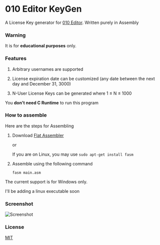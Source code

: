 # 010 Editor KeyGen

A License Key generator for [010 Editor](http://www.sweetscape.com/download/010editor/).
Written purely in Assembly

### Warning

It is for **educational purposes** only.

### Features

1. Arbitrary usernames are supported

2. License expiration date can be customized (any date between the next day and December 31, 3000)

3. N-User License Keys can be generated where 1 &le; N &le; 1000

You **don't need C Runtime** to run this program

### How to assemble
Here are the steps for Assembling

1. Download [Flat Assembler](http://flatassembler.net/download.php)

   or
   
   If you are on Linux, you may use `sudo apt-get install fasm`

2. Assemble using the following command

   `fasm main.asm`

The current support is for Windows only.

I'll be adding a linux executable soon

### Screenshot

![Screenshot](screenshot.gif)

### License

[MIT](/LICENSE)
